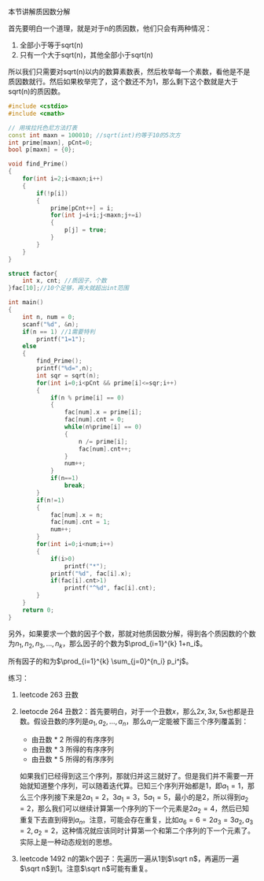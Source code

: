 本节讲解质因数分解

首先要明白一个道理，就是对于n的质因数，他们只会有两种情况：

1. 全部小于等于sqrt(n)
2. 只有一个大于sqrt(n)，其他全部小于sqrt(n)

所以我们只需要对sqrt(n)以内的数算素数表，然后枚举每一个素数，看他是不是质因数就行。然后如果枚举完了，这个数还不为1，那么剩下这个数就是大于sqrt(n)的质因数。

```c++
#include <cstdio>
#include <cmath>

// 用埃拉托色尼方法打表
const int maxn = 100010; //sqrt(int)约等于10的5次方
int prime[maxn], pCnt=0;
bool p[maxn] = {0};

void find_Prime()
{
    for(int i=2;i<maxn;i++)
    {
        if(!p[i])
        {
            prime[pCnt++] = i;
            for(int j=i+i;j<maxn;j+=i)
            {
                p[j] = true;
            }
        }
    }
}

struct factor{
    int x, cnt; //质因子，个数
}fac[10];//10个足够，再大就超出int范围

int main()
{
    int n, num = 0;
    scanf("%d", &n);
    if(n == 1) //1需要特判
        printf("1=1");
    else
    {
        find_Prime();
        printf("%d=",n);
        int sqr = sqrt(n);
        for(int i=0;i<pCnt && prime[i]<=sqr;i++)
        {
            if(n % prime[i] == 0)
            {
                fac[num].x = prime[i];
                fac[num].cnt = 0;
                while(n%prime[i] == 0)
                {
                    n /= prime[i];
                    fac[num].cnt++;
                }
                num++;
            }
            if(n==1)
                break;
        }
        if(n!=1)
        {
            fac[num].x = n;
            fac[num].cnt = 1;
            num++;
        }
        for(int i=0;i<num;i++)
        {
            if(i>0)
                printf("*");
            printf("%d", fac[i].x);
            if(fac[i].cnt>1)
                printf("^%d", fac[i].cnt);
        }
    }
    return 0;
}
```



另外，如果要求一个数的因子个数，那就对他质因数分解，得到各个质因数的个数为$n_1,n_2,n_3,\dots,n_k$，那么因子的个数为$\prod_{i=1}^{k} 1+n_i$。

所有因子的和为$\prod_{i=1}^{k} \sum_{j=0}^{n_i} p_i^j$。



练习：

1. leetcode 263 丑数

2. leetocde 264 丑数2：首先要明白，对于一个丑数$x$，那么$2x,3x,5x$也都是丑数。假设丑数的序列是$a_1,a_2,\dots,a_n$，那么$a_i$一定能被下面三个序列覆盖到：

   * 由丑数 * 2 所得的有序序列
   * 由丑数 * 3 所得的有序序列
   * 由丑数 * 5 所得的有序序列

   如果我们已经得到这三个序列，那就归并这三就好了。但是我们并不需要一开始就知道整个序列，可以随着迭代算。已知三个序列开始都是1，即$a_1=1$，那么三个序列接下来是$2a_1=2，3a_1=3，5a_1=5$，最小的是2，所以得到$a_2=2$，那么我们可以继续计算第一个序列的下一个元素是$2a_2=4$，然后已知重复下去直到得到$a_n$。注意，可能会存在重复，比如$a_6=6=2a_3=3a_2,a_3=2,a_2=2$，这种情况就应该同时计算第一个和第二个序列的下一个元素了。实际上是一种动态规划的思想。

3. leetcode 1492 n的第k个因子：先遍历一遍从1到$\sqrt n$，再遍历一遍$\sqrt n$到1。注意$\sqrt n$可能有重复。
